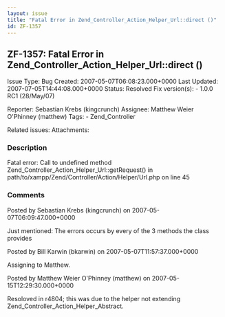 ```yaml
---
layout: issue
title: "Fatal Error in Zend_Controller_Action_Helper_Url::direct ()"
id: ZF-1357
---
```


ZF-1357: Fatal Error in Zend\_Controller\_Action\_Helper\_Url::direct ()
------------------------------------------------------------------------

 Issue Type: Bug Created: 2007-05-07T06:08:23.000+0000 Last Updated: 2007-07-05T14:44:08.000+0000 Status: Resolved Fix version(s): - 1.0.0 RC1 (28/May/07)
 
 Reporter:  Sebastian Krebs (kingcrunch)  Assignee:  Matthew Weier O'Phinney (matthew)  Tags: - Zend\_Controller
 
 Related issues: 
 Attachments: 
### Description

Fatal error: Call to undefined method Zend\_Controller\_Action\_Helper\_Url::getRequest() in path/to/xampp/Zend/Controller/Action/Helper/Url.php on line 45

 

 

### Comments

Posted by Sebastian Krebs (kingcrunch) on 2007-05-07T06:09:47.000+0000

Just mentioned: The errors occurs by every of the 3 methods the class provides

 

 

Posted by Bill Karwin (bkarwin) on 2007-05-07T11:57:37.000+0000

Assigning to Matthew.

 

 

Posted by Matthew Weier O'Phinney (matthew) on 2007-05-15T12:29:30.000+0000

Resoloved in r4804; this was due to the helper not extending Zend\_Controller\_Action\_Helper\_Abstract.

 

 